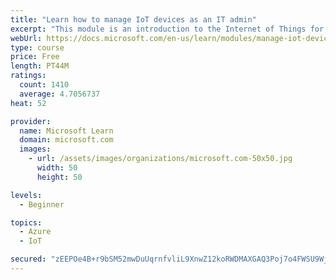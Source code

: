 ```yaml
---
title: "Learn how to manage IoT devices as an IT admin"
excerpt: "This module is an introduction to the Internet of Things for IT admins."
webUrl: https://docs.microsoft.com/en-us/learn/modules/manage-iot-devices/
type: course
price: Free
length: PT44M
ratings:
  count: 1410
  average: 4.7056737
heat: 52

provider:
  name: Microsoft Learn
  domain: microsoft.com
  images:
    - url: /assets/images/organizations/microsoft.com-50x50.jpg
      width: 50
      height: 50

levels:
  - Beginner

topics:
  - Azure
  - IoT

secured: "zEEPOe4B+r9bSM52mwDuUqrnfvliL9XnwZ12koRWDMAXGAQ3Poj7o4FWSU9Wjx45djPO5JdZYWqgjyo7U1TGDZV2XMYcPKtcc9C7vctPzYa7WuYNvis9B9sTMWCxc8SkPevHEYc3e8kP25Gg0tadcmmu3SuF6GfNyknVDqJst7oQJXNc0PS+kBemYm7pO5uX9gRxZsffm6g6A+7JLZnDPz26wRRt3eDMxw3izAxEWV/tLuXbl+Qxry9/YtlG73AFM0UAP2jsGGgASgdYnz0zoKrhz50i/2drhcnoW3Wtao/ojXXJZQguN1z9ufnjhYWY53WFOEG+U06G6CpChXNSwD1EwJr/XD8nwEcfVN2CVdcBjvOOVf1HJpR9ZHGiWfQCYbrju6gWJDeAsGF9ujiYan1IxMlvMIrXK9WqYuIKF3g=;IBlczNcrtMI9l74c6dRA/g=="
---
```


